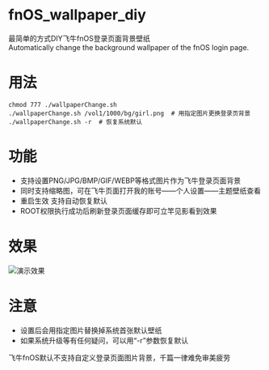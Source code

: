 # fnOS_wallpaper_diy
最简单的方式DIY飞牛fnOS登录页面背景壁纸   
Automatically change the background wallpaper of the fnOS login page.  

# 用法
```
chmod 777 ./wallpaperChange.sh  
./wallpaperChange.sh /vol1/1000/bg/girl.png  # 用指定图片更换登录页背景  
./wallpaperChange.sh -r  # 恢复系统默认
```

# 功能
* 支持设置PNG/JPG/BMP/GIF/WEBP等格式图片作为飞牛登录页面背景
* 同时支持缩略图，可在飞牛页面打开我的账号——个人设置——主题壁纸查看
* 重启生效 支持自动恢复默认
* ROOT权限执行成功后刷新登录页面缓存即可立竿见影看到效果   

# 效果
![演示效果](https://github.com/playGitboy/fnOS_wallpaper_diy/blob/0aa619e70a864b907c570df0cc43ee7fe479e2ee/login_wallpaper.png)  

# 注意
* 设置后会用指定图片替换掉系统首张默认壁纸
* 如果系统升级等有任何疑问，可以用“-r”参数恢复默认 

飞牛fnOS默认不支持自定义登录页面图片背景，千篇一律难免审美疲劳
